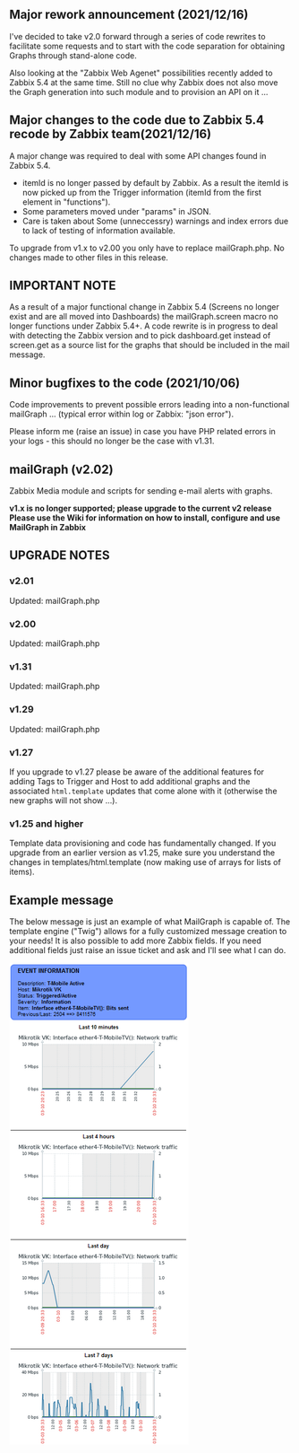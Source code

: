 ## Major rework announcement (2021/12/16)
I've decided to take v2.0 forward through a series of code rewrites to facilitate some requests and to start with the code separation for obtaining Graphs through stand-alone code.

Also looking at the "Zabbix Web Agenet" possibilities recently added to Zabbix 5.4 at the same time. Still no clue why Zabbix does not also move the Graph generation into such module and to provision an API on it ...

## Major changes to the code due to Zabbix 5.4 recode by Zabbix team(2021/12/16)
A major change was required to deal with some API changes found in Zabbix 5.4.
- itemId is no longer passed by default by Zabbix. As a result the itemId is now picked up from the Trigger information (itemId from the first element in "functions").
- Some parameters moved under "params" in JSON.
- Care is taken about Some (unneccessry) warnings and index errors due to lack of testing of information available.

To upgrade from v1.x to v2.00 you only have to replace mailGraph.php. No changes made to other files in this release.

## IMPORTANT NOTE ##
As a result of a major functional change in Zabbix 5.4 (Screens no longer exist and are all moved into Dashboards) the mailGraph.screen macro no longer functions under Zabbix 5.4+. A code rewrite is in progress to deal with detecting the Zabbix version and to pick dashboard.get instead of screen.get as a source list for the graphs that should be included in the mail message.

## Minor bugfixes to the code (2021/10/06)
Code improvements to prevent possible errors leading into a non-functional mailGraph ... (typical error within log or Zabbix: "json error").

Please inform me (raise an issue) in case you have PHP related errors in your logs - this should no longer be the case with v1.31.

## mailGraph (v2.02)
Zabbix Media module and scripts for sending e-mail alerts with graphs.

**v1.x is no longer supported; please upgrade to the current v2 release**
**Please use the Wiki for information on how to install, configure and use MailGraph in Zabbix**

## UPGRADE NOTES
### v2.01
Updated: mailGraph.php
### v2.00
Updated: mailGraph.php

### v1.31
Updated: mailGraph.php

### v1.29
Updated: mailGraph.php

### v1.27
If you upgrade to v1.27 please be aware of the additional features for adding Tags to Trigger and Host to add additional graphs and the associated `html.template` updates that come alone with it (otherwise the new graphs will not show ...).

### v1.25 and higher
Template data provisioning and code has fundamentally changed. If you upgrade from an earlier version as v1.25, make sure you understand the changes in templates/html.template (now making use of arrays for lists of items).

## Example message
The below message is just an example of what MailGraph is capable of. The template engine ("Twig") allows for a fully customized message creation to your needs! It is also possible to add more Zabbix fields. If you need additional fields just raise an issue ticket and ask and I'll see what I can do.

[![](images/Example-mail-message-v122.png?raw=true)](images/Example-mail-message-v122.png)
